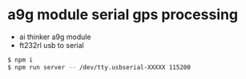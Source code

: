 # a9g module serial gps processing

- ai thinker a9g module
- ft232rl usb to serial

```bash
$ npm i
$ npm run server -- /dev/tty.usbserial-XXXXX 115200
```

